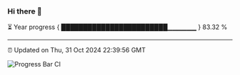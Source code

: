 ### Hi there 👋

⏳ Year progress { ████████████████████████▁▁▁▁▁▁ } 83.32 %

---

⏰ Updated on Thu, 31 Oct 2024 22:39:56 GMT

![Progress Bar CI](https://github.com/IshwaranRudhara/GIT-ACTION/workflows/Progress%20Bar%20CI/badge.svg)
